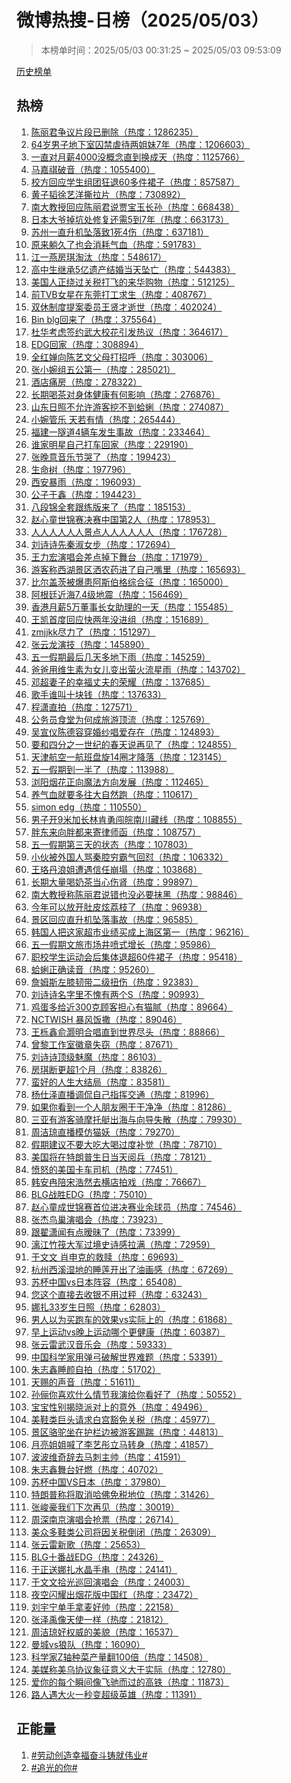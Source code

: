 <h1>
微博热搜-日榜（2025/05/03）
</h1>
<blockquote>
<p>
本榜单时间：2025/05/03 00:31:25 ~ 2025/05/03 09:53:09
</p>
</blockquote>
<p>
<a href="https://github.com/daifee/weibo-hot-search/tree/main/archives/daily">历史榜单</a>
</p>
<h2>
热榜
</h2>
<ol>

<li>
<a href="https://s.weibo.com/weibo?q=%23%E9%99%88%E4%B8%BD%E5%90%9B%E4%BA%89%E8%AE%AE%E7%89%87%E6%AE%B5%E5%B7%B2%E5%88%A0%E9%99%A4%23" target="weibo">
陈丽君争议片段已删除（热度：1286235）
</a>
</li>

<li>
<a href="https://s.weibo.com/weibo?q=%2364%E5%B2%81%E7%94%B7%E5%AD%90%E5%9C%B0%E4%B8%8B%E5%AE%A4%E5%9B%9A%E7%A6%81%E8%99%90%E5%BE%85%E4%B8%A4%E5%A7%90%E5%A6%B97%E5%B9%B4%23" target="weibo">
64岁男子地下室囚禁虐待两姐妹7年（热度：1206603）
</a>
</li>

<li>
<a href="https://s.weibo.com/weibo?q=%23%E4%B8%80%E7%9B%B4%E5%AF%B9%E6%9C%88%E8%96%AA4000%E6%B2%A1%E6%A6%82%E5%BF%B5%E7%9B%B4%E5%88%B0%E6%8D%A2%E6%88%90%E5%A4%A9%23" target="weibo">
一直对月薪4000没概念直到换成天（热度：1125766）
</a>
</li>

<li>
<a href="https://s.weibo.com/weibo?q=%23%E9%A9%AC%E5%98%89%E7%A5%BA%E7%A0%B4%E9%9F%B3%23" target="weibo">
马嘉祺破音（热度：1055400）
</a>
</li>

<li>
<a href="https://s.weibo.com/weibo?q=%23%E6%A0%A1%E6%96%B9%E5%9B%9E%E5%BA%94%E5%AD%A6%E7%94%9F%E7%BB%84%E5%9B%A2%E7%8B%82%E9%80%8060%E5%A4%9A%E4%BB%B6%E8%A3%99%E5%AD%90%23" target="weibo">
校方回应学生组团狂退60多件裙子（热度：857587）
</a>
</li>

<li>
<a href="https://s.weibo.com/weibo?q=%23%E9%BB%84%E5%AD%90%E9%9F%AC%E5%BE%90%E8%89%BA%E6%B4%8B%E6%92%95%E6%8B%89%E7%89%87%23" target="weibo">
黄子韬徐艺洋撕拉片（热度：730892）
</a>
</li>

<li>
<a href="https://s.weibo.com/weibo?q=%23%E5%8D%97%E5%A4%A7%E6%95%99%E6%8E%88%E5%9B%9E%E5%BA%94%E9%99%88%E4%B8%BD%E5%90%9B%E8%AF%B4%E8%B4%BE%E5%AE%9D%E7%8E%89%E9%95%BF%E5%AD%99%23" target="weibo">
南大教授回应陈丽君说贾宝玉长孙（热度：668438）
</a>
</li>

<li>
<a href="https://s.weibo.com/weibo?q=%23%E6%97%A5%E6%9C%AC%E5%A4%A7%E7%88%B7%E6%8E%89%E5%9D%91%E5%A4%84%E4%BF%AE%E5%A4%8D%E8%BF%98%E9%9C%805%E5%88%B07%E5%B9%B4%23" target="weibo">
日本大爷掉坑处修复还需5到7年（热度：663173）
</a>
</li>

<li>
<a href="https://s.weibo.com/weibo?q=%23%E8%8B%8F%E5%B7%9E%E4%B8%80%E7%9B%B4%E5%8D%87%E6%9C%BA%E5%9D%A0%E8%90%BD%E8%87%B41%E6%AD%BB4%E4%BC%A4%23" target="weibo">
苏州一直升机坠落致1死4伤（热度：637181）
</a>
</li>

<li>
<a href="https://s.weibo.com/weibo?q=%23%E5%8E%9F%E6%9D%A5%E8%BA%BA%E4%B9%85%E4%BA%86%E4%B9%9F%E4%BC%9A%E6%B6%88%E8%80%97%E6%B0%94%E8%A1%80%23" target="weibo">
原来躺久了也会消耗气血（热度：591783）
</a>
</li>

<li>
<a href="https://s.weibo.com/weibo?q=%23%E6%B1%9F%E4%B8%80%E7%87%95%E6%88%BF%E7%90%AA%E6%B7%98%E6%B1%B0%23" target="weibo">
江一燕房琪淘汰（热度：548617）
</a>
</li>

<li>
<a href="https://s.weibo.com/weibo?q=%23%E9%AB%98%E4%B8%AD%E7%94%9F%E7%BB%A7%E6%89%BF5%E4%BA%BF%E9%81%97%E4%BA%A7%E7%BB%93%E5%A9%9A%E5%BD%93%E5%A4%A9%E5%9D%A0%E4%BA%A1%23" target="weibo">
高中生继承5亿遗产结婚当天坠亡（热度：544383）
</a>
</li>

<li>
<a href="https://s.weibo.com/weibo?q=%23%E7%BE%8E%E5%9B%BD%E4%BA%BA%E6%AD%A3%E7%BB%95%E8%BF%87%E5%85%B3%E7%A8%8E%E6%89%93%E9%A3%9E%E7%9A%84%E6%9D%A5%E5%8D%8E%E8%B4%AD%E7%89%A9%23" target="weibo">
美国人正绕过关税打飞的来华购物（热度：512125）
</a>
</li>

<li>
<a href="https://s.weibo.com/weibo?q=%23%E5%89%8DTVB%E5%A5%B3%E6%98%9F%E5%9C%A8%E4%B8%9C%E8%8E%9E%E6%89%93%E5%B7%A5%E6%B1%82%E7%94%9F%23" target="weibo">
前TVB女星在东莞打工求生（热度：408767）
</a>
</li>

<li>
<a href="https://s.weibo.com/weibo?q=%23%E5%8F%8C%E4%BC%91%E5%88%B6%E5%BA%A6%E6%8F%90%E6%A1%88%E5%A7%94%E5%91%98%E7%8E%8B%E8%B4%A4%E6%89%8D%E9%80%9D%E4%B8%96%23" target="weibo">
双休制度提案委员王贤才逝世（热度：402024）
</a>
</li>

<li>
<a href="https://s.weibo.com/weibo?q=%23Bin%20blg%E5%9B%9E%E6%9D%A5%E4%BA%86%23" target="weibo">
Bin blg回来了（热度：375564）
</a>
</li>

<li>
<a href="https://s.weibo.com/weibo?q=%23%E6%9D%9C%E5%8D%8E%E8%80%83%E8%99%91%E7%AD%BE%E7%BA%A6%E6%AD%A6%E5%A4%A7%E6%A0%A1%E8%8A%B1%E5%BC%95%E5%8F%91%E7%83%AD%E8%AE%AE%23" target="weibo">
杜华考虑签约武大校花引发热议（热度：364617）
</a>
</li>

<li>
<a href="https://s.weibo.com/weibo?q=%23EDG%E5%9B%9E%E5%AE%B6%23" target="weibo">
EDG回家（热度：308894）
</a>
</li>

<li>
<a href="https://s.weibo.com/weibo?q=%23%E5%85%A8%E7%BA%A2%E5%A9%B5%E5%90%91%E9%99%88%E8%89%BA%E6%96%87%E7%88%B6%E6%AF%8D%E6%89%93%E6%8B%9B%E5%91%BC%23" target="weibo">
全红婵向陈艺文父母打招呼（热度：303006）
</a>
</li>

<li>
<a href="https://s.weibo.com/weibo?q=%23%E5%BC%A0%E5%B0%8F%E5%A9%89%E7%BB%84%E4%BA%94%E5%85%AC%E7%AC%AC%E4%B8%80%23" target="weibo">
张小婉组五公第一（热度：285021）
</a>
</li>

<li>
<a href="https://s.weibo.com/weibo?q=%23%E9%85%92%E5%BA%97%E7%97%9B%E6%88%BF%23" target="weibo">
酒店痛房（热度：278322）
</a>
</li>

<li>
<a href="https://s.weibo.com/weibo?q=%23%E9%95%BF%E6%9C%9F%E5%96%9D%E8%8C%B6%E5%AF%B9%E8%BA%AB%E4%BD%93%E5%81%A5%E5%BA%B7%E6%9C%89%E4%BD%95%E5%BD%B1%E5%93%8D%23" target="weibo">
长期喝茶对身体健康有何影响（热度：276876）
</a>
</li>

<li>
<a href="https://s.weibo.com/weibo?q=%23%E5%B1%B1%E4%B8%9C%E6%97%A5%E7%85%A7%E4%B8%8D%E5%85%81%E8%AE%B8%E6%B8%B8%E5%AE%A2%E6%8C%96%E4%B8%8D%E5%88%B0%E8%9B%A4%E8%9C%8A%23" target="weibo">
山东日照不允许游客挖不到蛤蜊（热度：274087）
</a>
</li>

<li>
<a href="https://s.weibo.com/weibo?q=%23%E5%B0%8F%E5%A9%89%E7%AE%A1%E4%B9%90%20%E5%A4%A9%E8%8B%A5%E6%9C%89%E6%83%85%23" target="weibo">
小婉管乐 天若有情（热度：265444）
</a>
</li>

<li>
<a href="https://s.weibo.com/weibo?q=%23%E7%A6%8F%E5%BB%BA%E4%B8%80%E9%9A%A7%E9%81%934%E8%BE%86%E8%BD%A6%E5%8F%91%E7%94%9F%E4%BA%8B%E6%95%85%23" target="weibo">
福建一隧道4辆车发生事故（热度：233464）
</a>
</li>

<li>
<a href="https://s.weibo.com/weibo?q=%23%E8%B0%81%E5%AE%B6%E6%98%8E%E6%98%9F%E8%87%AA%E5%B7%B1%E6%89%93%E8%BD%A6%E5%9B%9E%E5%AE%B6%23" target="weibo">
谁家明星自己打车回家（热度：229190）
</a>
</li>

<li>
<a href="https://s.weibo.com/weibo?q=%23%E5%BC%A0%E6%99%9A%E6%84%8F%E9%9F%B3%E4%B9%90%E8%8A%82%E5%93%AD%E4%BA%86%23" target="weibo">
张晚意音乐节哭了（热度：199423）
</a>
</li>

<li>
<a href="https://s.weibo.com/weibo?q=%23%E7%94%9F%E5%91%BD%E6%A0%91%23" target="weibo">
生命树（热度：197796）
</a>
</li>

<li>
<a href="https://s.weibo.com/weibo?q=%23%E8%A5%BF%E5%AE%89%E6%9A%B4%E9%9B%A8%23" target="weibo">
西安暴雨（热度：196093）
</a>
</li>

<li>
<a href="https://s.weibo.com/weibo?q=%23%E5%85%AC%E5%AD%90%E4%BA%8E%E9%91%AB%23" target="weibo">
公子于鑫（热度：194423）
</a>
</li>

<li>
<a href="https://s.weibo.com/weibo?q=%23%E5%85%AB%E6%AE%B5%E9%94%A6%E5%85%A8%E5%A5%97%E8%B7%9F%E7%BB%83%E7%89%88%E6%9D%A5%E4%BA%86%23" target="weibo">
八段锦全套跟练版来了（热度：185153）
</a>
</li>

<li>
<a href="https://s.weibo.com/weibo?q=%23%E8%B5%B5%E5%BF%83%E7%AB%A5%E4%B8%96%E9%94%A6%E8%B5%9B%E5%86%B3%E8%B5%9B%E4%B8%AD%E5%9B%BD%E7%AC%AC2%E4%BA%BA%23" target="weibo">
赵心童世锦赛决赛中国第2人（热度：178953）
</a>
</li>

<li>
<a href="https://s.weibo.com/weibo?q=%23%E4%BA%BA%E4%BA%BA%E4%BA%BA%E4%BA%BA%E4%BA%BA%E4%BA%BA%E6%99%AF%E7%82%B9%E4%BA%BA%E4%BA%BA%E4%BA%BA%E4%BA%BA%E4%BA%BA%E4%BA%BA%23" target="weibo">
人人人人人人景点人人人人人人（热度：176728）
</a>
</li>

<li>
<a href="https://s.weibo.com/weibo?q=%23%E5%88%98%E8%AF%97%E8%AF%97%E5%85%88%E7%A7%A6%E6%B7%91%E5%A5%B3%E6%AD%A5%23" target="weibo">
刘诗诗先秦淑女步（热度：172694）
</a>
</li>

<li>
<a href="https://s.weibo.com/weibo?q=%23%E7%8E%8B%E5%8A%9B%E5%AE%8F%E6%BC%94%E5%94%B1%E4%BC%9A%E5%B7%AE%E7%82%B9%E6%8E%89%E4%B8%8B%E8%88%9E%E5%8F%B0%23" target="weibo">
王力宏演唱会差点掉下舞台（热度：171979）
</a>
</li>

<li>
<a href="https://s.weibo.com/weibo?q=%23%E6%B8%B8%E5%AE%A2%E7%A7%B0%E8%A5%BF%E6%B9%96%E6%99%AF%E5%8C%BA%E6%B4%92%E5%86%9C%E8%8D%AF%E8%BF%9B%E4%BA%86%E8%87%AA%E5%B7%B1%E5%98%B4%E9%87%8C%23" target="weibo">
游客称西湖景区洒农药进了自己嘴里（热度：165693）
</a>
</li>

<li>
<a href="https://s.weibo.com/weibo?q=%23%E6%AF%94%E5%B0%94%E7%9B%96%E8%8C%A8%E8%A2%AB%E7%88%86%E6%82%A3%E9%98%BF%E6%96%AF%E4%BC%AF%E6%A0%BC%E7%BB%BC%E5%90%88%E5%BE%81%23" target="weibo">
比尔盖茨被爆患阿斯伯格综合征（热度：165000）
</a>
</li>

<li>
<a href="https://s.weibo.com/weibo?q=%23%E9%98%BF%E6%A0%B9%E5%BB%B7%E8%BF%91%E6%B5%B77.4%E7%BA%A7%E5%9C%B0%E9%9C%87%23" target="weibo">
阿根廷近海7.4级地震（热度：156469）
</a>
</li>

<li>
<a href="https://s.weibo.com/weibo?q=%23%E9%A6%99%E6%B8%AF%E6%9C%88%E8%96%AA5%E4%B8%87%E8%91%A3%E4%BA%8B%E9%95%BF%E5%A5%B3%E5%8A%A9%E7%90%86%E7%9A%84%E4%B8%80%E5%A4%A9%23" target="weibo">
香港月薪5万董事长女助理的一天（热度：155485）
</a>
</li>

<li>
<a href="https://s.weibo.com/weibo?q=%23%E7%8E%8B%E5%87%AF%E9%A6%96%E5%BA%A6%E5%9B%9E%E5%BA%94%E5%BF%AB%E4%B8%A4%E5%B9%B4%E6%B2%A1%E8%BF%9B%E7%BB%84%23" target="weibo">
王凯首度回应快两年没进组（热度：151689）
</a>
</li>

<li>
<a href="https://s.weibo.com/weibo?q=%23zmjjkk%E5%B0%BD%E5%8A%9B%E4%BA%86%23" target="weibo">
zmjjkk尽力了（热度：151297）
</a>
</li>

<li>
<a href="https://s.weibo.com/weibo?q=%23%E5%BC%A0%E4%BA%91%E9%BE%99%E6%BC%94%E6%8A%80%23" target="weibo">
张云龙演技（热度：145890）
</a>
</li>

<li>
<a href="https://s.weibo.com/weibo?q=%23%E4%BA%94%E4%B8%80%E5%81%87%E6%9C%9F%E6%9C%80%E5%90%8E%E5%87%A0%E5%A4%A9%E5%A4%9A%E5%9C%B0%E4%B8%8B%E9%9B%A8%23" target="weibo">
五一假期最后几天多地下雨（热度：145259）
</a>
</li>

<li>
<a href="https://s.weibo.com/weibo?q=%23%E7%88%B8%E7%88%B8%E7%94%A8%E7%BB%B4%E7%94%9F%E7%B4%A0%E4%B8%BA%E5%A5%B3%E5%84%BF%E5%8F%98%E5%87%BA%E8%90%A4%E7%81%AB%E6%B5%81%E6%98%9F%E9%9B%A8%23" target="weibo">
爸爸用维生素为女儿变出萤火流星雨（热度：143702）
</a>
</li>

<li>
<a href="https://s.weibo.com/weibo?q=%23%E9%82%93%E8%B6%85%E5%A6%BB%E5%AD%90%E7%9A%84%E5%B9%B8%E7%A6%8F%E4%B8%88%E5%A4%AB%E7%9A%84%E8%8D%A3%E8%80%80%23" target="weibo">
邓超妻子的幸福丈夫的荣耀（热度：137685）
</a>
</li>

<li>
<a href="https://s.weibo.com/weibo?q=%23%E6%AD%8C%E6%89%8B%E8%B0%81%E5%8F%AB%E5%8D%81%E5%9D%97%E9%92%B1%23" target="weibo">
歌手谁叫十块钱（热度：137633）
</a>
</li>

<li>
<a href="https://s.weibo.com/weibo?q=%23%E7%A8%8B%E6%BD%87%E7%9B%B4%E6%8B%8D%23" target="weibo">
程潇直拍（热度：127571）
</a>
</li>

<li>
<a href="https://s.weibo.com/weibo?q=%23%E5%85%AC%E5%8A%A1%E5%91%98%E9%A3%9F%E5%A0%82%E4%B8%BA%E4%BD%95%E6%88%90%E6%97%85%E6%B8%B8%E9%A1%B6%E6%B5%81%23" target="weibo">
公务员食堂为何成旅游顶流（热度：125769）
</a>
</li>

<li>
<a href="https://s.weibo.com/weibo?q=%23%E5%90%B4%E5%AE%A3%E4%BB%AA%E9%99%88%E5%BE%B7%E5%AE%B9%E7%A9%BF%E5%A9%9A%E7%BA%B1%E5%94%B1%E7%88%B1%E5%AD%98%E5%9C%A8%23" target="weibo">
吴宣仪陈德容穿婚纱唱爱存在（热度：124893）
</a>
</li>

<li>
<a href="https://s.weibo.com/weibo?q=%23%E8%A6%81%E5%92%8C%E5%9B%9B%E5%88%86%E4%B9%8B%E4%B8%80%E4%B8%96%E7%BA%AA%E7%9A%84%E6%98%A5%E5%A4%A9%E8%AF%B4%E5%86%8D%E8%A7%81%E4%BA%86%23" target="weibo">
要和四分之一世纪的春天说再见了（热度：124855）
</a>
</li>

<li>
<a href="https://s.weibo.com/weibo?q=%23%E5%A4%A9%E6%B4%A5%E8%88%AA%E7%A9%BA%E4%B8%80%E8%88%AA%E7%8F%AD%E7%9B%98%E6%97%8B14%E5%9C%88%E6%89%8D%E9%99%8D%E8%90%BD%23" target="weibo">
天津航空一航班盘旋14圈才降落（热度：123145）
</a>
</li>

<li>
<a href="https://s.weibo.com/weibo?q=%23%E4%BA%94%E4%B8%80%E5%81%87%E6%9C%9F%E5%88%B0%E4%B8%80%E5%8D%8A%E4%BA%86%23" target="weibo">
五一假期到一半了（热度：113988）
</a>
</li>

<li>
<a href="https://s.weibo.com/weibo?q=%23%E6%B5%8F%E9%98%B3%E7%83%9F%E8%8A%B1%E6%AD%A3%E5%90%91%E9%AD%94%E6%B3%95%E6%96%B9%E5%90%91%E5%8F%91%E5%B1%95%23" target="weibo">
浏阳烟花正向魔法方向发展（热度：112465）
</a>
</li>

<li>
<a href="https://s.weibo.com/weibo?q=%23%E5%85%BB%E6%B0%94%E8%A1%80%E5%B0%B1%E8%A6%81%E5%A4%9A%E5%BE%80%E5%A4%A7%E8%87%AA%E7%84%B6%E8%B7%91%23" target="weibo">
养气血就要多往大自然跑（热度：110617）
</a>
</li>

<li>
<a href="https://s.weibo.com/weibo?q=%23simon%20edg%23" target="weibo">
simon edg（热度：110550）
</a>
</li>

<li>
<a href="https://s.weibo.com/weibo?q=%23%E7%94%B7%E5%AD%90%E5%BC%809%E7%B1%B3%E5%8A%A0%E9%95%BF%E6%9E%97%E8%82%AF%E5%8B%87%E9%97%AF%E7%9A%96%E5%8D%97%E5%B7%9D%E8%97%8F%E7%BA%BF%23" target="weibo">
男子开9米加长林肯勇闯皖南川藏线（热度：108855）
</a>
</li>

<li>
<a href="https://s.weibo.com/weibo?q=%23%E8%83%96%E4%B8%9C%E6%9D%A5%E5%90%91%E8%83%96%E9%83%BD%E6%9D%A5%E5%AF%84%E5%BE%8B%E5%B8%88%E5%87%BD%23" target="weibo">
胖东来向胖都来寄律师函（热度：108757）
</a>
</li>

<li>
<a href="https://s.weibo.com/weibo?q=%23%E4%BA%94%E4%B8%80%E5%81%87%E6%9C%9F%E7%AC%AC%E4%B8%89%E5%A4%A9%E7%9A%84%E7%8A%B6%E6%80%81%23" target="weibo">
五一假期第三天的状态（热度：107803）
</a>
</li>

<li>
<a href="https://s.weibo.com/weibo?q=%23%E5%B0%8F%E4%BC%99%E8%A2%AB%E5%A4%96%E5%9B%BD%E4%BA%BA%E9%AA%82%E7%A7%A6%E8%85%94%E7%A9%B7%E9%9C%B8%E6%B0%94%E5%9B%9E%E6%80%BC%23" target="weibo">
小伙被外国人骂秦腔穷霸气回怼（热度：106332）
</a>
</li>

<li>
<a href="https://s.weibo.com/weibo?q=%23%E7%8E%8B%E7%8F%9E%E4%B8%B9%E6%B5%AA%E5%A7%90%E9%81%AD%E9%81%87%E4%BF%A1%E4%BB%BB%E5%B4%A9%E5%A1%8C%23" target="weibo">
王珞丹浪姐遭遇信任崩塌（热度：103868）
</a>
</li>

<li>
<a href="https://s.weibo.com/weibo?q=%23%E9%95%BF%E6%9C%9F%E5%A4%A7%E9%87%8F%E5%96%9D%E5%A5%B6%E8%8C%B6%E5%BD%93%E5%BF%83%E4%BC%A4%E8%82%BE%23" target="weibo">
长期大量喝奶茶当心伤肾（热度：99897）
</a>
</li>

<li>
<a href="https://s.weibo.com/weibo?q=%23%E5%8D%97%E5%A4%A7%E6%95%99%E6%8E%88%E7%A7%B0%E9%99%88%E4%B8%BD%E5%90%9B%E8%AF%B4%E9%94%99%E4%B9%9F%E6%B2%A1%E5%BF%85%E8%A6%81%E6%8A%B9%E9%BB%91%23" target="weibo">
南大教授称陈丽君说错也没必要抹黑（热度：98846）
</a>
</li>

<li>
<a href="https://s.weibo.com/weibo?q=%23%E4%BB%8A%E5%B9%B4%E5%8F%AF%E4%BB%A5%E6%94%BE%E5%BC%80%E8%82%9A%E7%9A%AE%E7%82%AB%E8%8D%94%E6%9E%9D%E4%BA%86%23" target="weibo">
今年可以放开肚皮炫荔枝了（热度：96938）
</a>
</li>

<li>
<a href="https://s.weibo.com/weibo?q=%23%E6%99%AF%E5%8C%BA%E5%9B%9E%E5%BA%94%E7%9B%B4%E5%8D%87%E6%9C%BA%E5%9D%A0%E8%90%BD%E4%BA%8B%E6%95%85%23" target="weibo">
景区回应直升机坠落事故（热度：96585）
</a>
</li>

<li>
<a href="https://s.weibo.com/weibo?q=%23%E9%9F%A9%E5%9B%BD%E4%BA%BA%E6%8A%8A%E8%BF%99%E5%AE%B6%E8%B6%85%E5%B8%82%E4%B8%9A%E7%BB%A9%E4%B9%B0%E6%88%90%E4%B8%8A%E6%B5%B7%E5%8C%BA%E7%AC%AC%E4%B8%80%23" target="weibo">
韩国人把这家超市业绩买成上海区第一（热度：96216）
</a>
</li>

<li>
<a href="https://s.weibo.com/weibo?q=%23%E4%BA%94%E4%B8%80%E5%81%87%E6%9C%9F%E6%96%87%E6%97%85%E5%B8%82%E5%9C%BA%E4%BA%95%E5%96%B7%E5%BC%8F%E5%A2%9E%E9%95%BF%23" target="weibo">
五一假期文旅市场井喷式增长（热度：95986）
</a>
</li>

<li>
<a href="https://s.weibo.com/weibo?q=%23%E8%81%8C%E6%A0%A1%E5%AD%A6%E7%94%9F%E8%BF%90%E5%8A%A8%E4%BC%9A%E5%90%8E%E9%9B%86%E4%BD%93%E9%80%80%E8%B6%8560%E4%BB%B6%E8%A3%99%E5%AD%90%23" target="weibo">
职校学生运动会后集体退超60件裙子（热度：95418）
</a>
</li>

<li>
<a href="https://s.weibo.com/weibo?q=%23%E8%9B%A4%E8%9C%8A%E6%AD%A3%E7%A1%AE%E8%AF%BB%E9%9F%B3%23" target="weibo">
蛤蜊正确读音（热度：95260）
</a>
</li>

<li>
<a href="https://s.weibo.com/weibo?q=%23%E8%A9%B9%E5%A7%86%E6%96%AF%E5%B7%A6%E8%86%9D%E9%9F%A7%E5%B8%A6%E4%BA%8C%E7%BA%A7%E6%89%AD%E4%BC%A4%23" target="weibo">
詹姆斯左膝韧带二级扭伤（热度：92383）
</a>
</li>

<li>
<a href="https://s.weibo.com/weibo?q=%23%E5%88%98%E8%AF%97%E8%AF%97%E5%90%8D%E5%AD%97%E9%87%8C%E4%B8%8D%E6%84%A7%E6%9C%89%E4%B8%A4%E4%B8%AAS%23" target="weibo">
刘诗诗名字里不愧有两个S（热度：90993）
</a>
</li>

<li>
<a href="https://s.weibo.com/weibo?q=%23%E9%B8%A1%E8%9B%8B%E5%A4%9A%E7%BB%99%E8%BF%91300%E5%85%8B%E9%A1%BE%E5%AE%A2%E6%8B%85%E5%BF%83%E6%9C%89%E7%8C%AB%E8%85%BB%23" target="weibo">
鸡蛋多给近300克顾客担心有猫腻（热度：89664）
</a>
</li>

<li>
<a href="https://s.weibo.com/weibo?q=%23NCTWISH%20%E6%9A%B4%E9%A3%8E%E9%A5%AD%E6%92%92%23" target="weibo">
NCTWISH 暴风饭撒（热度：89046）
</a>
</li>

<li>
<a href="https://s.weibo.com/weibo?q=%23%E7%8E%8B%E6%A0%8E%E9%91%AB%E4%BF%9E%E7%81%8F%E6%98%8E%E5%90%88%E5%94%B1%E7%9B%B4%E5%88%B0%E4%B8%96%E7%95%8C%E5%B0%BD%E5%A4%B4%23" target="weibo">
王栎鑫俞灏明合唱直到世界尽头（热度：88866）
</a>
</li>

<li>
<a href="https://s.weibo.com/weibo?q=%23%E6%9B%BE%E9%BB%8E%E5%B7%A5%E4%BD%9C%E5%AE%A4%E5%BE%BD%E7%AB%A0%E5%A4%B1%E7%AA%83%23" target="weibo">
曾黎工作室徽章失窃（热度：87671）
</a>
</li>

<li>
<a href="https://s.weibo.com/weibo?q=%23%E5%88%98%E8%AF%97%E8%AF%97%E9%A1%B6%E7%BA%A7%E9%AD%85%E9%AD%94%23" target="weibo">
刘诗诗顶级魅魔（热度：86103）
</a>
</li>

<li>
<a href="https://s.weibo.com/weibo?q=%23%E6%88%BF%E7%90%AA%E6%96%AD%E6%9B%B4%E8%B6%851%E4%B8%AA%E6%9C%88%23" target="weibo">
房琪断更超1个月（热度：83826）
</a>
</li>

<li>
<a href="https://s.weibo.com/weibo?q=%23%E8%9B%AE%E5%A5%BD%E7%9A%84%E4%BA%BA%E7%94%9F%E5%A4%A7%E7%BB%93%E5%B1%80%23" target="weibo">
蛮好的人生大结局（热度：83581）
</a>
</li>

<li>
<a href="https://s.weibo.com/weibo?q=%23%E6%9D%A8%E4%BB%95%E6%B3%BD%E7%9B%B4%E6%92%AD%E8%B0%83%E4%BE%83%E8%87%AA%E5%B7%B1%E6%8C%87%E6%8C%A5%E4%BA%A4%E9%80%9A%23" target="weibo">
杨仕泽直播调侃自己指挥交通（热度：81996）
</a>
</li>

<li>
<a href="https://s.weibo.com/weibo?q=%23%E5%A6%82%E6%9E%9C%E4%BD%A0%E7%9C%8B%E5%88%B0%E4%B8%80%E4%B8%AA%E4%BA%BA%E6%9C%8B%E5%8F%8B%E5%9C%88%E5%B9%B2%E5%B9%B2%E5%87%80%E5%87%80%23" target="weibo">
如果你看到一个人朋友圈干干净净（热度：81286）
</a>
</li>

<li>
<a href="https://s.weibo.com/weibo?q=%23%E4%B8%89%E4%BA%9A%E6%9C%89%E6%B8%B8%E5%AE%A2%E9%AA%91%E6%91%A9%E6%89%98%E8%89%87%E5%87%BA%E6%B5%B7%E4%B8%8E%E5%90%91%E5%AF%BC%E5%A4%B1%E6%95%A3%23" target="weibo">
三亚有游客骑摩托艇出海与向导失散（热度：79930）
</a>
</li>

<li>
<a href="https://s.weibo.com/weibo?q=%23%E5%91%A8%E6%B4%81%E7%90%BC%E7%9B%B4%E6%92%AD%E6%A8%A1%E4%BB%BF%E7%8C%AB%E5%A6%96%23" target="weibo">
周洁琼直播模仿猫妖（热度：79270）
</a>
</li>

<li>
<a href="https://s.weibo.com/weibo?q=%23%E5%81%87%E6%9C%9F%E5%BB%BA%E8%AE%AE%E4%B8%8D%E8%A6%81%E5%A4%A7%E5%90%83%E5%A4%A7%E5%96%9D%E8%BF%87%E5%BA%A6%E8%A1%A5%E8%A7%89%23" target="weibo">
假期建议不要大吃大喝过度补觉（热度：78710）
</a>
</li>

<li>
<a href="https://s.weibo.com/weibo?q=%23%E7%BE%8E%E5%9B%BD%E5%B0%86%E5%9C%A8%E7%89%B9%E6%9C%97%E6%99%AE%E7%94%9F%E6%97%A5%E5%BD%93%E5%A4%A9%E9%98%85%E5%85%B5%23" target="weibo">
美国将在特朗普生日当天阅兵（热度：78121）
</a>
</li>

<li>
<a href="https://s.weibo.com/weibo?q=%23%E6%84%A4%E6%80%92%E7%9A%84%E7%BE%8E%E5%9B%BD%E5%8D%A1%E8%BD%A6%E5%8F%B8%E6%9C%BA%23" target="weibo">
愤怒的美国卡车司机（热度：77451）
</a>
</li>

<li>
<a href="https://s.weibo.com/weibo?q=%23%E9%9F%A9%E5%AE%89%E5%86%89%E9%99%AA%E5%AE%8B%E6%B5%A9%E7%84%B6%E5%8E%BB%E6%A8%AA%E5%BA%97%E6%8B%8D%E6%88%8F%23" target="weibo">
韩安冉陪宋浩然去横店拍戏（热度：76667）
</a>
</li>

<li>
<a href="https://s.weibo.com/weibo?q=%23BLG%E6%88%98%E8%83%9CEDG%23" target="weibo">
BLG战胜EDG（热度：75010）
</a>
</li>

<li>
<a href="https://s.weibo.com/weibo?q=%23%E8%B5%B5%E5%BF%83%E7%AB%A5%E6%88%90%E4%B8%96%E9%94%A6%E8%B5%9B%E9%A6%96%E4%BD%8D%E8%BF%9B%E5%86%B3%E8%B5%9B%E4%B8%9A%E4%BD%99%E7%90%83%E5%91%98%23" target="weibo">
赵心童成世锦赛首位进决赛业余球员（热度：74546）
</a>
</li>

<li>
<a href="https://s.weibo.com/weibo?q=%23%E5%BC%A0%E6%9D%B0%E9%B8%9F%E5%B7%A2%E6%BC%94%E5%94%B1%E4%BC%9A%23" target="weibo">
张杰鸟巢演唱会（热度：73923）
</a>
</li>

<li>
<a href="https://s.weibo.com/weibo?q=%23%E8%B7%9F%E7%BF%9F%E6%BD%87%E9%97%BB%E6%9C%89%E7%82%B9%E6%9A%A7%E6%98%A7%E4%BA%86%23" target="weibo">
跟翟潇闻有点暧昧了（热度：73399）
</a>
</li>

<li>
<a href="https://s.weibo.com/weibo?q=%23%E6%BC%93%E6%B1%9F%E7%AB%B9%E7%AD%8F%E5%A4%A7%E5%86%9B%E8%BF%87%E5%A2%83%E5%8F%B2%E8%AF%97%E6%84%9F%E6%8B%89%E6%BB%A1%23" target="weibo">
漓江竹筏大军过境史诗感拉满（热度：72959）
</a>
</li>

<li>
<a href="https://s.weibo.com/weibo?q=%23%E4%BA%8E%E6%96%87%E6%96%87%20%E8%82%96%E7%94%B3%E5%85%8B%E7%9A%84%E6%95%91%E8%B5%8E%23" target="weibo">
于文文 肖申克的救赎（热度：69693）
</a>
</li>

<li>
<a href="https://s.weibo.com/weibo?q=%23%E6%9D%AD%E5%B7%9E%E8%A5%BF%E6%BA%AA%E6%B9%BF%E5%9C%B0%E7%9A%84%E7%9D%A1%E8%8E%B2%E5%BC%80%E5%87%BA%E4%BA%86%E6%B2%B9%E7%94%BB%E6%84%9F%23" target="weibo">
杭州西溪湿地的睡莲开出了油画感（热度：67269）
</a>
</li>

<li>
<a href="https://s.weibo.com/weibo?q=%23%E8%8B%8F%E6%9D%AF%E4%B8%AD%E5%9B%BDvs%E6%97%A5%E6%9C%AC%E9%98%B5%E5%AE%B9%23" target="weibo">
苏杯中国vs日本阵容（热度：65408）
</a>
</li>

<li>
<a href="https://s.weibo.com/weibo?q=%23%E6%82%A8%E8%BF%99%E4%B8%AA%E7%9B%B4%E6%8E%A5%E5%8E%BB%E6%94%B6%E9%93%B6%E4%B8%8D%E7%94%A8%E8%BF%87%E7%A7%A4%23" target="weibo">
您这个直接去收银不用过秤（热度：63243）
</a>
</li>

<li>
<a href="https://s.weibo.com/weibo?q=%23%E5%A8%9C%E6%89%8E33%E5%B2%81%E7%94%9F%E6%97%A5%E7%85%A7%23" target="weibo">
娜扎33岁生日照（热度：62803）
</a>
</li>

<li>
<a href="https://s.weibo.com/weibo?q=%23%E7%94%B7%E4%BA%BA%E4%BB%A5%E4%B8%BA%E4%B9%B0%E8%B7%91%E8%BD%A6%E7%9A%84%E6%95%88%E6%9E%9Cvs%E5%AE%9E%E9%99%85%E4%B8%8A%E7%9A%84%23" target="weibo">
男人以为买跑车的效果vs实际上的（热度：61868）
</a>
</li>

<li>
<a href="https://s.weibo.com/weibo?q=%23%E6%97%A9%E4%B8%8A%E8%BF%90%E5%8A%A8vs%E6%99%9A%E4%B8%8A%E8%BF%90%E5%8A%A8%E5%93%AA%E4%B8%AA%E6%9B%B4%E5%81%A5%E5%BA%B7%23" target="weibo">
早上运动vs晚上运动哪个更健康（热度：60387）
</a>
</li>

<li>
<a href="https://s.weibo.com/weibo?q=%23%E5%BC%A0%E4%BA%91%E9%9B%B7%E6%AD%A6%E6%B1%89%E9%9F%B3%E4%B9%90%E4%BC%9A%23" target="weibo">
张云雷武汉音乐会（热度：59333）
</a>
</li>

<li>
<a href="https://s.weibo.com/weibo?q=%23%E4%B8%AD%E5%9B%BD%E7%A7%91%E5%AD%A6%E5%AE%B6%E7%94%A8%E5%BC%B9%E5%BC%93%E7%A0%B4%E8%A7%A3%E4%B8%96%E7%95%8C%E9%9A%BE%E9%A2%98%23" target="weibo">
中国科学家用弹弓破解世界难题（热度：53391）
</a>
</li>

<li>
<a href="https://s.weibo.com/weibo?q=%23%E6%9C%B1%E5%BF%97%E9%91%AB%E7%9D%A1%E9%A2%9C%E8%87%AA%E6%8B%8D%23" target="weibo">
朱志鑫睡颜自拍（热度：51702）
</a>
</li>

<li>
<a href="https://s.weibo.com/weibo?q=%23%E5%A4%A9%E8%B5%90%E7%9A%84%E5%A3%B0%E9%9F%B3%23" target="weibo">
天赐的声音（热度：51611）
</a>
</li>

<li>
<a href="https://s.weibo.com/weibo?q=%23%E5%AD%99%E4%BF%AA%E4%BD%A0%E5%96%9C%E6%AC%A2%E4%BB%80%E4%B9%88%E6%83%85%E8%8A%82%E6%88%91%E6%BC%94%E7%BB%99%E4%BD%A0%E7%9C%8B%E5%A5%BD%E4%BA%86%23" target="weibo">
孙俪你喜欢什么情节我演给你看好了（热度：50552）
</a>
</li>

<li>
<a href="https://s.weibo.com/weibo?q=%23%E5%AE%9D%E5%AE%9D%E6%80%A7%E5%88%AB%E6%8F%AD%E6%99%93%E6%B4%BE%E5%AF%B9%E4%B8%8A%E7%9A%84%E6%84%8F%E5%A4%96%23" target="weibo">
宝宝性别揭晓派对上的意外（热度：49496）
</a>
</li>

<li>
<a href="https://s.weibo.com/weibo?q=%23%E7%BE%8E%E9%9E%8B%E7%B1%BB%E5%B7%A8%E5%A4%B4%E8%AF%B7%E6%B1%82%E7%99%BD%E5%AE%AB%E8%B1%81%E5%85%8D%E5%85%B3%E7%A8%8E%23" target="weibo">
美鞋类巨头请求白宫豁免关税（热度：45977）
</a>
</li>

<li>
<a href="https://s.weibo.com/weibo?q=%23%E6%99%AF%E5%8C%BA%E9%AA%86%E9%A9%BC%E5%9D%90%E5%9C%A8%E6%8A%A4%E6%A0%8F%E8%BE%B9%E8%A2%AB%E6%B8%B8%E5%AE%A2%E8%B8%A2%E8%B8%B9%23" target="weibo">
景区骆驼坐在护栏边被游客踢踹（热度：44813）
</a>
</li>

<li>
<a href="https://s.weibo.com/weibo?q=%23%E6%9C%88%E4%BA%AE%E5%A7%90%E5%A7%90%E5%96%8A%E4%BA%86%E6%9D%8E%E8%89%BA%E5%BD%A4%E7%AB%8B%E9%A9%AC%E8%BD%AC%E8%BA%AB%23" target="weibo">
月亮姐姐喊了李艺彤立马转身（热度：41857）
</a>
</li>

<li>
<a href="https://s.weibo.com/weibo?q=%23%E6%B3%A2%E6%B3%A2%E7%BB%B4%E5%A5%87%E8%BE%9E%E5%8E%BB%E9%A9%AC%E5%88%BA%E4%B8%BB%E5%B8%85%23" target="weibo">
波波维奇辞去马刺主帅（热度：41591）
</a>
</li>

<li>
<a href="https://s.weibo.com/weibo?q=%23%E6%9C%B1%E5%BF%97%E9%91%AB%E8%88%9E%E5%8F%B0%E5%A5%BD%E7%87%83%23" target="weibo">
朱志鑫舞台好燃（热度：40702）
</a>
</li>

<li>
<a href="https://s.weibo.com/weibo?q=%23%E8%8B%8F%E6%9D%AF%E4%B8%AD%E5%9B%BDVS%E6%97%A5%E6%9C%AC%23" target="weibo">
苏杯中国VS日本（热度：37980）
</a>
</li>

<li>
<a href="https://s.weibo.com/weibo?q=%23%E7%89%B9%E6%9C%97%E6%99%AE%E7%A7%B0%E5%B0%86%E5%8F%96%E6%B6%88%E5%93%88%E4%BD%9B%E5%85%8D%E7%A8%8E%E5%9C%B0%E4%BD%8D%23" target="weibo">
特朗普称将取消哈佛免税地位（热度：31426）
</a>
</li>

<li>
<a href="https://s.weibo.com/weibo?q=%23%E5%BC%A0%E5%B3%BB%E8%B1%AA%E6%88%91%E4%BB%AC%E4%B8%8B%E6%AC%A1%E5%86%8D%E8%A7%81%23" target="weibo">
张峻豪我们下次再见（热度：30019）
</a>
</li>

<li>
<a href="https://s.weibo.com/weibo?q=%23%E5%91%A8%E6%B7%B1%E5%8D%97%E4%BA%AC%E6%BC%94%E5%94%B1%E4%BC%9A%E6%8A%A2%E7%A5%A8%23" target="weibo">
周深南京演唱会抢票（热度：26714）
</a>
</li>

<li>
<a href="https://s.weibo.com/weibo?q=%23%E7%BE%8E%E4%BC%97%E5%A4%9A%E9%9E%8B%E7%B1%BB%E5%85%AC%E5%8F%B8%E5%B0%86%E5%9B%A0%E5%85%B3%E7%A8%8E%E5%80%92%E9%97%AD%23" target="weibo">
美众多鞋类公司将因关税倒闭（热度：26309）
</a>
</li>

<li>
<a href="https://s.weibo.com/weibo?q=%23%E5%BC%A0%E4%BA%91%E9%9B%B7%E6%96%B0%E6%AD%8C%23" target="weibo">
张云雷新歌（热度：25653）
</a>
</li>

<li>
<a href="https://s.weibo.com/weibo?q=%23BLG%E5%8D%81%E7%95%AA%E6%88%98EDG%23" target="weibo">
BLG十番战EDG（热度：24326）
</a>
</li>

<li>
<a href="https://s.weibo.com/weibo?q=%23%E4%BA%8E%E6%AD%A3%E9%80%81%E5%A8%9C%E6%89%8E%E6%B0%B4%E6%99%B6%E6%89%8B%E4%B8%B2%23" target="weibo">
于正送娜扎水晶手串（热度：24141）
</a>
</li>

<li>
<a href="https://s.weibo.com/weibo?q=%23%E4%BA%8E%E6%96%87%E6%96%87%E6%8B%BE%E5%85%89%E5%B7%A1%E5%9B%9E%E6%BC%94%E5%94%B1%E4%BC%9A%23" target="weibo">
于文文拾光巡回演唱会（热度：24003）
</a>
</li>

<li>
<a href="https://s.weibo.com/weibo?q=%23%E5%A4%9C%E7%A9%BA%E9%97%AA%E8%80%80%E5%87%BA%E7%83%9F%E8%8A%B1%E7%89%88%E4%B8%AD%E5%9B%BD%E7%BA%A2%23" target="weibo">
夜空闪耀出烟花版中国红（热度：23472）
</a>
</li>

<li>
<a href="https://s.weibo.com/weibo?q=%23%E5%88%98%E5%AE%87%E5%AE%81%E5%8D%95%E6%89%8B%E6%8B%BF%E9%BA%A6%E5%A5%BD%E5%B8%85%23" target="weibo">
刘宇宁单手拿麦好帅（热度：22158）
</a>
</li>

<li>
<a href="https://s.weibo.com/weibo?q=%23%E5%BC%A0%E6%B3%BD%E7%A6%B9%E5%83%8F%E5%A4%A9%E4%BD%BF%E4%B8%80%E6%A0%B7%23" target="weibo">
张泽禹像天使一样（热度：21812）
</a>
</li>

<li>
<a href="https://s.weibo.com/weibo?q=%23%E5%91%A8%E6%B4%81%E7%90%BC%E5%A5%BD%E6%9D%83%E5%A8%81%E7%9A%84%E7%BE%8E%E8%B2%8C%23" target="weibo">
周洁琼好权威的美貌（热度：16537）
</a>
</li>

<li>
<a href="https://s.weibo.com/weibo?q=%23%E6%9B%BC%E5%9F%8Evs%E7%8B%BC%E9%98%9F%23" target="weibo">
曼城vs狼队（热度：16090）
</a>
</li>

<li>
<a href="https://s.weibo.com/weibo?q=%23%E7%A7%91%E5%AD%A6%E5%AE%B6Z%E8%BD%B4%E7%A7%8D%E8%8F%9C%E4%BA%A7%E9%87%8F%E7%BF%BB100%E5%80%8D%23" target="weibo">
科学家Z轴种菜产量翻100倍（热度：14508）
</a>
</li>

<li>
<a href="https://s.weibo.com/weibo?q=%23%E7%BE%8E%E5%AA%92%E7%A7%B0%E7%BE%8E%E4%B9%8C%E5%8D%8F%E8%AE%AE%E8%B1%A1%E5%BE%81%E6%84%8F%E4%B9%89%E5%A4%A7%E4%BA%8E%E5%AE%9E%E9%99%85%23" target="weibo">
美媒称美乌协议象征意义大于实际（热度：12780）
</a>
</li>

<li>
<a href="https://s.weibo.com/weibo?q=%23%E7%88%B1%E4%BD%A0%E7%9A%84%E6%AF%8F%E4%B8%AA%E7%9E%AC%E9%97%B4%E5%83%8F%E9%A3%9E%E9%A9%B0%E8%80%8C%E8%BF%87%E7%9A%84%E9%AB%98%E9%93%81%23" target="weibo">
爱你的每个瞬间像飞驰而过的高铁（热度：11873）
</a>
</li>

<li>
<a href="https://s.weibo.com/weibo?q=%23%E8%B7%AF%E4%BA%BA%E9%81%87%E5%A4%A7%E7%81%AB%E4%B8%80%E7%A7%92%E5%8F%98%E8%B6%85%E7%BA%A7%E8%8B%B1%E9%9B%84%23" target="weibo">
路人遇大火一秒变超级英雄（热度：11391）
</a>
</li>

</ol>
<h2>
正能量
</h2>
<ol>

<li>
<a href="https://s.weibo.com/weibo?q=%23%23%E5%8A%B3%E5%8A%A8%E5%88%9B%E9%80%A0%E5%B9%B8%E7%A6%8F%E5%A5%8B%E6%96%97%E9%93%B8%E5%B0%B1%E4%BC%9F%E4%B8%9A%23%23" target="weibo">
#劳动创造幸福奋斗铸就伟业#
</a>
</li>

<li>
<a href="https://s.weibo.com/weibo?q=%23%23%E8%BF%BD%E5%85%89%E7%9A%84%E4%BD%A0%23%23" target="weibo">
#追光的你#
</a>
</li>

</ol>